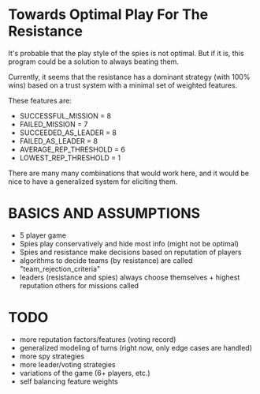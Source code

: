 # Towards Optimal Play For The Resistance

It's probable that the play style of the spies is not optimal.  But if
it is, this program could be a solution to always beating them.

Currently, it seems that the resistance has a dominant strategy (with
100% wins) based on a trust system with a minimal set of weighted features.

These features are:
* SUCCESSFUL_MISSION = 8
* FAILED_MISSION = 7
* SUCCEEDED_AS_LEADER = 8
* FAILED_AS_LEADER = 8
* AVERAGE_REP_THRESHOLD = 6
* LOWEST_REP_THRESHOLD = 1

There are many many combinations that would work here, and it would be
nice to have a generalized system for eliciting them.

# BASICS AND ASSUMPTIONS
* 5 player game
* Spies play conservatively and hide most info (might not be optimal)
* Spies and resistance make decisions based on reputation of players
* algorithms to decide teams (by resistance) are called "team_rejection_criteria"
* leaders (resistance and spies) always choose themselves + highest reputation others for missions called

# TODO
* more reputation factors/features (voting record)
* generalized modeling of turns (right now, only edge cases are handled)
* more spy strategies
* more leader/voting strategies
* variations of the game (6+ players, etc.)
* self balancing feature weights
